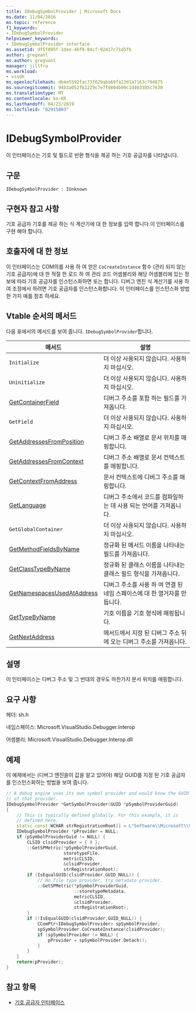 ```yaml
---
title: IDebugSymbolProvider | Microsoft Docs
ms.date: 11/04/2016
ms.topic: reference
f1_keywords:
- IDebugSymbolProvider
helpviewer_keywords:
- IDebugSymbolProvider interface
ms.assetid: df5f095f-1dee-46f9-84cf-92417c71d5fb
author: gregvanl
ms.author: gregvanl
manager: jillfra
ms.workload:
- vssdk
ms.openlocfilehash: db4e5592fac73f629aba69fa23d1a7163c794875
ms.sourcegitcommit: 94b3a052fb1229c7e7f8804b09c1d403385c7630
ms.translationtype: MT
ms.contentlocale: ko-KR
ms.lasthandoff: 04/23/2019
ms.locfileid: "62915803"
---
```

# <a name="idebugsymbolprovider"></a>IDebugSymbolProvider
이 인터페이스는 기호 및 필드로 반환 형식을 제공 하는 기호 공급자를 나타냅니다.

## <a name="syntax"></a>구문

```
IDebugSymbolProvider : IUnknown
```

## <a name="notes-for-implementers"></a>구현자 참고 사항
기호 공급자 기호를 제공 하는 식 계산기에 대 한 정보를 입력 합니다.이 인터페이스를 구현 해야 합니다.

## <a name="notes-for-callers"></a>호출자에 대 한 정보
이 인터페이스는 COM의를 사용 하 여 얻은 `CoCreateInstance` 함수 (관리 되지 않는 기호 공급자)에 대 한 적절 한 로드 하 여 관리 코드 어셈블리와 해당 어셈블리에 있는 정보에 따라 기호 공급자를 인스턴스화하면 또는 합니다. 디버그 엔진 식 계산기를 사용 하 여 조정에서 하려면 기호 공급자를 인스턴스화합니다. 이 인터페이스를 인스턴스화 방법 한 가지 예를 참조 하세요.

## <a name="methods-in-vtable-order"></a>Vtable 순서의 메서드
다음 표에서의 메서드를 보여 줍니다. `IDebugSymbolProvider`합니다.

|메서드|설명|
|------------|-----------------|
|`Initialize`|더 이상 사용되지 않습니다. 사용하지 마십시오.|
|`Uninitialize`|더 이상 사용되지 않습니다. 사용하지 마십시오.|
|[GetContainerField](../../../extensibility/debugger/reference/idebugsymbolprovider-getcontainerfield.md)|디버그 주소를 포함 하는 필드를 가져옵니다.|
|`GetField`|더 이상 사용되지 않습니다. 사용하지 마십시오.|
|[GetAddressesFromPosition](../../../extensibility/debugger/reference/idebugsymbolprovider-getaddressesfromposition.md)|디버그 주소 배열로 문서 위치를 매핑합니다.|
|[GetAddressesFromContext](../../../extensibility/debugger/reference/idebugsymbolprovider-getaddressesfromcontext.md)|디버그 주소 배열로 문서 컨텍스트를 매핑합니다.|
|[GetContextFromAddress](../../../extensibility/debugger/reference/idebugsymbolprovider-getcontextfromaddress.md)|문서 컨텍스트에 디버그 주소를 매핑합니다.|
|[GetLanguage](../../../extensibility/debugger/reference/idebugsymbolprovider-getlanguage.md)|디버그 주소에서 코드를 컴파일하는 데 사용 되는 언어를 가져옵니다.|
|`GetGlobalContainer`|더 이상 사용되지 않습니다. 사용하지 마십시오.|
|[GetMethodFieldsByName](../../../extensibility/debugger/reference/idebugsymbolprovider-getmethodfieldsbyname.md)|정규화 된 메서드 이름을 나타내는 필드를 가져옵니다.|
|[GetClassTypeByName](../../../extensibility/debugger/reference/idebugsymbolprovider-getclasstypebyname.md)|정규화 된 클래스 이름을 나타내는 클래스 필드 형식을 가져옵니다.|
|[GetNamespacesUsedAtAddress](../../../extensibility/debugger/reference/idebugsymbolprovider-getnamespacesusedataddress.md)|디버그 주소를 사용 하 여 연결 된 네임 스페이스에 대 한 열거자를 만듭니다.|
|[GetTypeByName](../../../extensibility/debugger/reference/idebugsymbolprovider-gettypebyname.md)|기호 이름을 기호 형식에 매핑됩니다.|
|[GetNextAddress](../../../extensibility/debugger/reference/idebugsymbolprovider-getnextaddress.md)|메서드에서 지정 된 디버그 주소 뒤에 오는 디버그 주소를 가져옵니다.|

## <a name="remarks"></a>설명
이 인터페이스는 디버그 주소 및 그 반대의 경우도 마찬가지 문서 위치를 매핑합니다.

## <a name="requirements"></a>요구 사항
헤더: sh.h

네임스페이스: Microsoft.VisualStudio.Debugger.Interop

어셈블리: Microsoft.VisualStudio.Debugger.Interop.dll

## <a name="example"></a>예제
이 예제에서는 (디버그 엔진을이 값을 알고 있어야) 해당 GUID를 지정 된 기호 공급자를 인스턴스화하는 방법을 보여 줍니다.

```cpp
// A debug engine uses its own symbol provider and would know the GUID
// of that provider.
IDebugSymbolProvider *GetSymbolProvider(GUID *pSymbolProviderGuid)
{
    // This is typically defined globally. For this example, it is
    // defined here.
    static const WCHAR strRegistrationRoot[] = L"Software\\Microsoft\\VisualStudio\\8.0Exp";
    IDebugSymbolProvider *pProvider = NULL;
    if (pSymbolProviderGuid != NULL) {
        CLSID clsidProvider = { 0 };
        ::GetSPMetric(*pSymbolProviderGuid,
                      storetypeFile,
                      metricCLSID,
                      &clsidProvider,
                      strRegistrationRoot);
        if (IsEqualGUID(clsidProvider,GUID_NULL)) {
            // No file type provider, try metadata provider.
            ::GetSPMetric(*pSymbolProviderGuid,
                          ::storetypeMetadata,
                          metricCLSID,
                          &clsidProvider,
                          strRegistrationRoot);
        }
        if (!IsEqualGUID(clsidProvider,GUID_NULL)) {
            CComPtr<IDebugSymbolProvider> spSymbolProvider;
            spSymbolProvider.CoCreateInstance(clsidProvider);
            if (spSymbolProvider != NULL) {
                pProvider = spSymbolProvider.Detach();
            }
        }
    }
    return(pProvider);
}
```

## <a name="see-also"></a>참고 항목
- [기호 공급자 인터페이스](../../../extensibility/debugger/reference/symbol-provider-interfaces.md)
